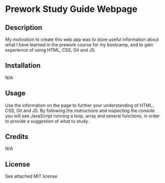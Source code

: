 # Prework Study Guide Webpage

## Description

My motivation to create this web app was to store useful information about what I have learned in the prework course for my bootcamp, and to gain experience of using HTML, CSS, Git and JS.

## Installation

N/A

## Usage

Use the information on the page to further your understanding of HTML, CSS, Git and JS. By following the instructions and inspecting the console you will see JavaScript running a loop, array and several functions, in order to provide a suggestion of what to study.

## Credits

N/A

## License

See attached MIT license
